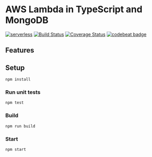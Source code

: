 # AWS Lambda in TypeScript and MongoDB

[![serverless](http://public.serverless.com/badges/v3.svg)](http://www.serverless.com)
[![Build Status](https://travis-ci.org/Smisy/aws-lambda-boilerplate.svg?branch=master)](https://travis-ci.org/Smisy/aws-lambda-boilerplate)
[![Coverage Status](https://coveralls.io/repos/github/ttruongatl/aws-lambda-boilerplate/badge.svg?branch=master)](https://coveralls.io/github/ttruongatl/aws-lambda-boilerplate?branch=master)
[![codebeat badge](https://codebeat.co/badges/8c2157b0-4c33-420f-b277-54e30881cacf)](https://codebeat.co/projects/github-com-ttruongatl-aws-lambda-boilerplate-master)

## Features

## Setup
```
npm install
```

### Run unit tests
```
npm test
```

### Build
```
npm run build
```

### Start 
```
npm start
```
